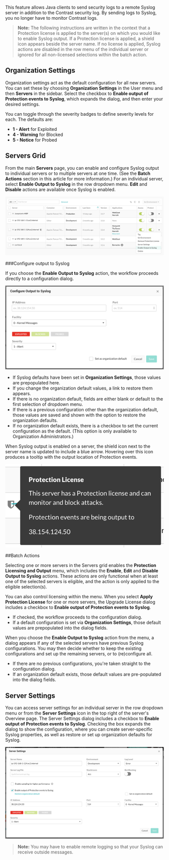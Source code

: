 <!--
title: "Output to Syslog"
description: "Overview of how to send protection events to Syslog"
tags: "Protection Syslog Output"
-->

This feature allows Java clients to send security logs to a remote Syslog server in addition to the Contrast security log. By sending logs to Syslog, you no longer have to monitor Contrast logs. 

> **Note:** The following instructions are written in the context that a Protection license is applied to the server(s) on which you would like to enable Syslog output. If a Protection license is applied, a shield icon appears beside the server name. If no license is applied, Syslog actions are disabled in the row menu of the individual server or ignored for all non-licensed selections within the batch action.

## Organization Settings

Organization settings act as the default configuration for all new servers. You can set these by choosing **Organization Settings** in the User menu and then **Servers** in the sidebar. Select the checkbox to **Enable output of Protection events to Syslog**, which expands the dialog, and then enter your desired settings.

You can toggle through the severity badges to define severity levels for each. The defaults are:

* **1 - Alert** for Exploited
* **4 - Warning** for Blocked
* **5 - Notice** for Probed


## Servers Grid

From the main **Servers** page, you can enable and configure Syslog output to individual servers or to multiple servers at one time. (See the **Batch Actions** section in this article for more information.) For an individual server, select **Enable Output to Syslog** in the row dropdown menu. **Edit** and **Disable** actions are available once Syslog is enabled.

<a href="assets/images/SyslogServersGridMenu.png" rel="lightbox" title="Individual server row menu"><img class="thumbnail" src="assets/images/SyslogServersGridMenu.png"/></a>

###Configure output to Syslog

If you choose the **Enable Output to Syslog** action, the workflow proceeds directly to a configuration dialog. 

<a href="assets/images/SyslogConfigureOutput.png" rel="lightbox" title="Configure Output to Syslog"><img class="thumbnail" src="assets/images/SyslogConfigureOutput.png"/></a>

* If Syslog defaults have been set in **Organization Settings**, those values are prepopulated here. 
* If you change the organization default values, a link to restore them appears. 
* If there is no organization default, fields are either blank or default to the first selection of dropdown menu. 
* If there is a previous configuration other than the organization default, those values are saved and shown with the option to restore the organization defaults. 
* If no organization default exists, there is a checkbox to set the current configuration as the default. (This option is only available to Organization Administrators.)

When Syslog output is enabled on a server, the shield icon next to the server name is updated to include a blue arrow. Hovering over this icon produces a tooltip with the output location of Protection events. 

<a href="assets/images/SyslogProtectLicenseTooltip.png" rel="lightbox" title="Protection License/Syslog tooltip"><img class="thumbnail" src="assets/images/SyslogProtectLicenseTooltip.png"/></a>

##Batch Actions

Selecting one or more servers in the Servers grid enables the **Protection Licensing and Output** menu, which includes the **Enable**, **Edit** and **Disable Output to Syslog** actions. These actions are only functional when at least one of the selected servers is eligible, and the action is only applied to the eligible selection(s).

You can also control licensing within the menu. When you select **Apply Protection License** for one or more servers, the Upgrade License dialog includes a checkbox to **Enable output of Protection events to Syslog**. 
* If checked, the workflow proceeds to the configuration dialog.
* If a default configuration is set via **Organization Settings**, those default values are prepopulated into the dialog fields.

When you choose the **Enable Output to Syslog** action from the menu, a dialog appears if any of the selected servers have previous Syslog configurations. You may then decide whether to keep the existing configurations and set up the remaining servers, or to (re)configure all. 
* If there are no previous configurations, you're taken straight to the configuration dialog. 
* If an organization default exists, those default values are pre-populated into the dialog fields.

## Server Settings

You can access server settings for an individual server in the row dropdown menu or from the **Server Settings** icon in the top right of the server's Overview page. The Server Settings dialog includes a checkbox to **Enable output of Protection events to Syslog**. Checking the box expands the dialog to show the configuration, where you can create server-specific Syslog properties, as well as restore or set up organization defaults for Syslog.

<a href="assets/images/SyslogServerSettings.png" rel="lightbox" title="Server Settings expanded to show Syslog configuration"><img class="thumbnail" src="assets/images/SyslogServerSettings.png"/></a>


> **Note:** You may have to enable remote logging so that your Syslog can receive outside messages. 
